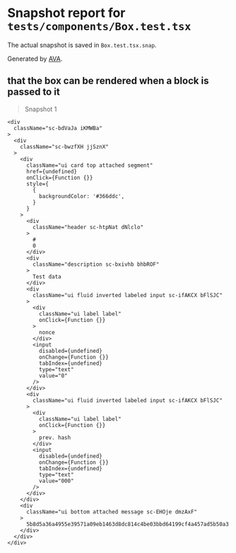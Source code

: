 # Snapshot report for `tests/components/Box.test.tsx`

The actual snapshot is saved in `Box.test.tsx.snap`.

Generated by [AVA](https://ava.li).

## that the box can be rendered when a block is passed to it

> Snapshot 1

    <div
      className="sc-bdVaJa iKMWBa"
    >
      <div
        className="sc-bwzfXH jjSznX"
      >
        <div
          className="ui card top attached segment"
          href={undefined}
          onClick={Function {}}
          style={
            {
              backgroundColor: '#366ddc',
            }
          }
        >
          <div
            className="header sc-htpNat dNlclo"
          >
            #
            0
          </div>
          <div
            className="description sc-bxivhb bhbROF"
          >
            Test data
          </div>
          <div
            className="ui fluid inverted labeled input sc-ifAKCX bFlSJC"
          >
            <div
              className="ui label label"
              onClick={Function {}}
            >
              nonce
            </div>
            <input
              disabled={undefined}
              onChange={Function {}}
              tabIndex={undefined}
              type="text"
              value="0"
            />
          </div>
          <div
            className="ui fluid inverted labeled input sc-ifAKCX bFlSJC"
          >
            <div
              className="ui label label"
              onClick={Function {}}
            >
              prev. hash
            </div>
            <input
              disabled={undefined}
              onChange={Function {}}
              tabIndex={undefined}
              type="text"
              value="000"
            />
          </div>
        </div>
        <div
          className="ui bottom attached message sc-EHOje dmzAxF"
        >
          5b8d5a36a4955e39571a09eb1463d8dc814c4be03bbd64199cf4a457ad5b50a3
        </div>
      </div>
    </div>

